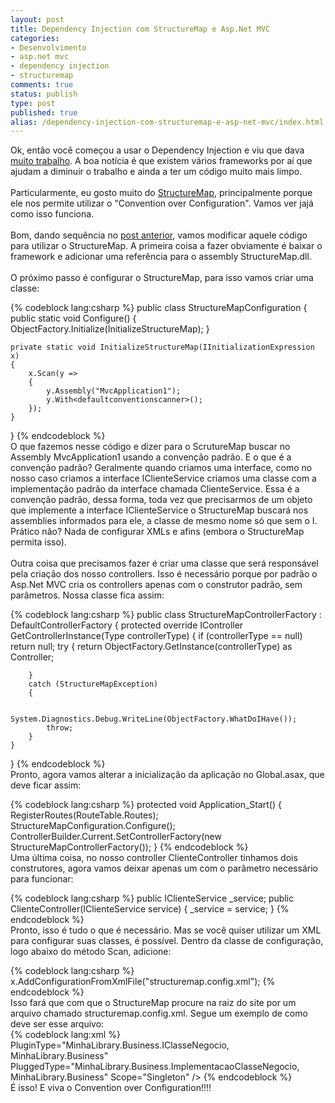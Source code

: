 ```yaml
---
layout: post
title: Dependency Injection com StructureMap e Asp.Net MVC
categories:
- Desenvolvimento
- asp.net mvc
- dependency injection
- structuremap
comments: true
status: publish
type: post
published: true
alias: /dependency-injection-com-structuremap-e-asp-net-mvc/index.html
---
```

Ok, então você começou a usar o Dependency Injection e viu que dava <a target="_self" href="/blog/2009/11/22/asp-net-mvc-e-o-padrao-dependency-injection/">muito trabalho</a>. A boa notícia é que existem vários frameworks por aí que ajudam a diminuir o trabalho e ainda a ter um código muito mais limpo.<br />
<br />
Particularmente, eu gosto muito do <a target="_blank" href="http://structuremap.sourceforge.net/Default.htm">StructureMap</a>, principalmente porque ele nos permite utilizar o "Convention over Configuration". Vamos ver jajá como isso funciona.<br />
<br />
Bom, dando sequência no <a href="/blog/2009/11/22/asp-net-mvc-e-o-padrao-dependency-injection/">post anterior</a>, vamos modificar aquele código para utilizar o StructureMap. A primeira coisa a fazer obviamente é baixar o framework e adicionar uma referência para o assembly StructureMap.dll.<br />
<br />
O próximo passo é configurar o StructureMap, para isso vamos criar uma classe:<br />

{% codeblock lang:csharp %}
public class StructureMapConfiguration
{
    public static void Configure()
    {
        ObjectFactory.Initialize(InitializeStructureMap);
    }

    private static void InitializeStructureMap(IInitializationExpression x)
    {
        x.Scan(y =>
        {
            y.Assembly("MvcApplication1");
            y.With<defaultconventionscanner>();
        });
    }
}
{% endcodeblock %}
<br />
O que fazemos nesse código e dizer para o ScrutureMap buscar no Assembly MvcApplication1 usando a convenção padrão. E o que é a convenção padrão? Geralmente quando criamos uma interface, como no nosso caso criamos a interface IClienteService criamos uma classe com a implementação padrão da interface chamada ClienteService. Essa é a convenção padrão, dessa forma, toda vez que precisarmos de um objeto que implemente a interface IClienteService o StructureMap buscará nos assemblies informados para ele, a classe de mesmo nome só que sem o I. Prático não? Nada de configurar XMLs e afins (embora o StructureMap permita isso).<br />
<br />
Outra coisa que precisamos fazer é criar uma classe que será responsável pela criação dos nosso controllers. Isso é necessário porque por padrão o Asp.Net MVC cria os controllers apenas com o construtor padrão, sem parâmetros. Nossa classe fica assim:<br />

{% codeblock lang:csharp %}
public class StructureMapControllerFactory : DefaultControllerFactory
{
    protected override IController GetControllerInstance(Type controllerType)
    {
        if (controllerType == null) return null;
        try
        {
            return ObjectFactory.GetInstance(controllerType) as Controller;

        }
        catch (StructureMapException)
        {

            System.Diagnostics.Debug.WriteLine(ObjectFactory.WhatDoIHave());
            throw;
        }
    }
}
{% endcodeblock %}
<br />
Pronto, agora vamos alterar a inicialização da aplicação no Global.asax, que deve ficar assim:<br />

{% codeblock lang:csharp %}
protected void Application_Start()
{
    RegisterRoutes(RouteTable.Routes);
    StructureMapConfiguration.Configure();
    ControllerBuilder.Current.SetControllerFactory(new
        StructureMapControllerFactory());
}
{% endcodeblock %}
<br />
Uma última coisa, no nosso controller ClienteController tínhamos dois construtores, agora vamos deixar apenas um com o parâmetro necessário para funcionar:<br />

{% codeblock lang:csharp %}
public IClienteService _service;
public ClienteController(IClienteService service)
{
    _service = service;
}
{% endcodeblock %}
<br />
Pronto, isso é tudo o que é necessário. Mas se você quiser utilizar um XML para configurar suas classes, é possível. Dentro da classe de configuração, logo abaixo do método Scan, adicione:<br />

{% codeblock lang:csharp %}
x.AddConfigurationFromXmlFile("structuremap.config.xml");
{% endcodeblock %}
<br />
Isso fará que com que o StructureMap procure na raiz do site por um arquivo chamado structuremap.config.xml. Segue um exemplo de como deve ser esse arquivo:<br />
{% codeblock lang:xml %}
<structuremap mementostyle="Attribute">
  <defaultinstance>
    PluginType="MinhaLibrary.Business.IClasseNegocio, MinhaLibrary.Business"
    PluggedType="MinhaLibrary.Business.ImplementacaoClasseNegocio, MinhaLibrary.Business"
    Scope="Singleton" />
  </defaultinstance>
</structuremap>
{% endcodeblock %}
<br />
É isso! E viva o Convention over Configuration!!!!
